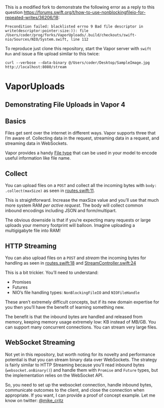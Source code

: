 This is a modified fork to demonstrate the following error as a reply to this question <https://forums.swift.org/t/how-to-use-nonblockingfileio-for-repeated-writes/36206/18>:

    Precondition failed: blacklisted errno 9 Bad file descriptor in write(descriptor:pointer:size:)): file /Users/coder/prog/forks/VaporUploads/.build/checkouts/swift-nio/Sources/NIO/System.swift, line 112
    

To reproduce just clone this repository, start the Vapor server with `swift Run` and issue a file upload similar to this twice:

    curl --verbose --data-binary @/Users/coder/Desktop/SampleImage.jpg http://localhost:8080/stream

# VaporUploads

## Demonstrating File Uploads in Vapor 4

## Basics

Files get sent over the internet in different ways. Vapor supports three that I’m aware of. Collecting data in the request, streaming data in a request, and streaming data in WebSockets.

Vapor provides a handy [File type](https://github.com/vapor/vapor/blob/master/Sources/Vapor/Utilities/File.swift) that can be used in your model to encode useful information like file name.

## Collect

You can upload files on a `POST` and collect all the incoming bytes with `body: .collect(maxSize)` as seen in [routes.swift:11](https://github.com/mcritz/VaporUploads/blob/68d53018f56f0355995a9de20a610a38a57fdec2/Sources/App/routes.swift#L11).

This is straightforward. Increase the maxSize value and you’ll use that much more system RAM *per active request*. The body will collect common inbound encodings including JSON and form/multipart.

The obvious downside is that if you’re expecting many requests or large uploads your memory footprint will balloon. Imagine uploading a multigigabyte file into RAM!

## HTTP Streaming

You can also upload files on a `POST` and *stream* the incoming bytes for handling as seen in [routes.swift:18](https://github.com/mcritz/VaporUploads/blob/68d53018f56f0355995a9de20a610a38a57fdec2/Sources/App/routes.swift#L18) and [StreamController.swift:24](https://github.com/mcritz/VaporUploads/blob/68d53018f56f0355995a9de20a610a38a57fdec2/Sources/App/Controllers/StreamController.swift#L24)

This is a bit trickier. You’ll need to understand:

- Promises
- Futures
- NIO’s file handling types: `NonBlockingFileIO` and `NIOFileHandle`

These aren’t extremely difficult concepts, but if its new domain expertise for you then you’ll have the benefit of learning something new.

The benefit is that the inbound bytes are handled and released from memory, keeping memory usage extremely low: KB instead of MB/GB. You can support many concurrent connections. You can stream very large files.

## WebSocket Streaming

Not yet in this repository, but worth noting for its novelty and performance potential is that you can stream binary data over WebSockets. The strategy is fairly similar to HTTP Streaming because you’ll read inbound bytes (`websocket.onBinary()`) and handle them with `Promise` and `Future` types, but the implementation relies on the WebSocket API. 

So, you need to set up the websocket connection, handle inbound bytes, communicate outcomes to the client, and close the connection when appropriate. If you want, I can provide a proof of concept example. Let me know on twitter: [@mike_critz](https://twitter.com/mike_critz)

